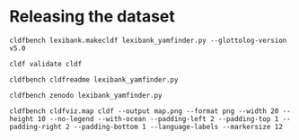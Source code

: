 # Releasing the dataset

```shell
cldfbench lexibank.makecldf lexibank_yamfinder.py --glottolog-version v5.0
```

```shell
cldf validate cldf
```

```shell
cldfbench cldfreadme lexibank_yamfinder.py
```

```shell
cldfbench zenodo lexibank_yamfinder.py
```

```shell
cldfbench cldfviz.map cldf --output map.png --format png --width 20 --height 10 --no-legend --with-ocean --padding-left 2 --padding-top 1 --padding-right 2 --padding-bottom 1 --language-labels --markersize 12
```
